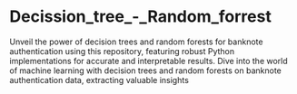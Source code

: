 # Decission_tree_-_Random_forrest
Unveil the power of decision trees and random forests for banknote authentication using this repository, featuring robust Python implementations for accurate and interpretable results.  Dive into the world of machine learning with decision trees and random forests on banknote authentication data, extracting valuable insights
